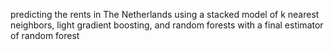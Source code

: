 predicting the rents in The Netherlands using a stacked model of k nearest neighbors, light gradient boosting, and random forests with a final estimator of random forest
